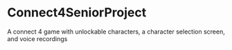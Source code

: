 # Connect4SeniorProject
A connect 4 game with unlockable characters, a character selection screen, and voice recordings
